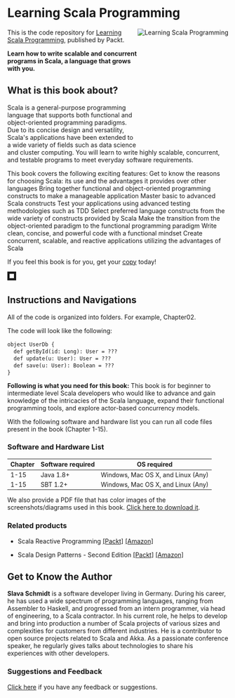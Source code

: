 # Learning Scala Programming

<a href="https://www.packtpub.com/application-development/learn-scala-programming?utm_source=github&utm_medium=repository&utm_campaign=9781788392822 "><img src="https://www.packtpub.com/media/catalog/product/cache/4cdce5a811acc0d2926d7f857dceb83b/b/0/b09679_0.png" alt="Learning Scala Programming" height="256px" align="right"></a>

This is the code repository for [Learning Scala Programming](https://www.packtpub.com/application-development/learn-scala-programming?utm_source=github&utm_medium=repository&utm_campaign=9781788392822 ), published by Packt.

**Learn how to write scalable and concurrent programs in Scala, a language that grows with you.**

## What is this book about?
Scala is a general-purpose programming language that supports both functional and object-oriented programming paradigms. Due to its concise design and versatility, Scala's applications have been extended to a wide variety of fields such as data science and cluster computing. You will learn to write highly scalable, concurrent, and testable programs to meet everyday software requirements.

This book covers the following exciting features:
Get to know the reasons for choosing Scala: its use and the advantages it provides over other languages 
Bring together functional and object-oriented programming constructs to make a manageable application 
Master basic to advanced Scala constructs 
Test your applications using advanced testing methodologies such as TDD 
Select preferred language constructs from the wide variety of constructs provided by Scala 
Make the transition from the object-oriented paradigm to the functional programming paradigm 
Write clean, concise, and powerful code with a functional mindset 
Create concurrent, scalable, and reactive applications utilizing the advantages of Scala 

If you feel this book is for you, get your [copy](https://www.amazon.com/dp/1788836308) today!

<a href="https://www.packtpub.com/?utm_source=github&utm_medium=banner&utm_campaign=GitHubBanner"><img src="https://raw.githubusercontent.com/PacktPublishing/GitHub/master/GitHub.png" 
alt="https://www.packtpub.com/" border="5" /></a>

## Instructions and Navigations
All of the code is organized into folders. For example, Chapter02.

The code will look like the following:
```
object UserDb {
  def getById(id: Long): User = ???
  def update(u: User): User = ???
  def save(u: User): Boolean = ???
}
```

**Following is what you need for this book:**
This book is for beginner to intermediate level Scala developers who would like to advance and gain knowledge of the intricacies of the Scala language, expand their functional programming tools, and explore actor-based concurrency models.

With the following software and hardware list you can run all code files present in the book (Chapter 1-15).
### Software and Hardware List
| Chapter  | Software required                   | OS required                        |
| -------- | ------------------------------------| -----------------------------------|
| 1-15        | Java 1.8+                           | Windows, Mac OS X, and Linux (Any) |
| 1-15        | SBT 1.2+                            | Windows, Mac OS X, and Linux (Any) |

We also provide a PDF file that has color images of the screenshots/diagrams used in this book. [Click here to download it](http://www.packtpub.com/sites/default/files/downloads/9781788836302_ColorImages.pdf).

### Related products
* Scala Reactive Programming [[Packt]](https://www.packtpub.com/application-development/scala-reactive-programming?utm_source=github&utm_medium=repository&utm_campaign=) [[Amazon]](https://www.amazon.com/dp/1787288641)

* Scala Design Patterns - Second Edition [[Packt]](https://www.packtpub.com/application-development/scala-design-patterns-second-edition?utm_source=github&utm_medium=repository&utm_campaign=) [[Amazon]](https://www.amazon.com/dp/1785882503)

## Get to Know the Author
**Slava Schmidt**
is a software developer living in Germany. During his career, he has used a wide spectrum of programming languages, ranging from Assembler to Haskell, and progressed from an intern programmer, via head of engineering, to a Scala contractor. In his current role, he helps to develop and bring into production a number of Scala projects of various sizes and complexities for customers from different industries.
He is a contributor to open source projects related to Scala and Akka. As a passionate conference speaker, he regularly gives talks about technologies to share his experiences with other developers.

### Suggestions and Feedback
[Click here](https://docs.google.com/forms/d/e/1FAIpQLSdy7dATC6QmEL81FIUuymZ0Wy9vH1jHkvpY57OiMeKGqib_Ow/viewform) if you have any feedback or suggestions.

